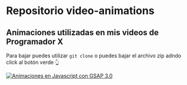 # Repositorio video-animations

## Animaciones utilizadas en mis videos de Programador X

Para bajar puedes utilizar `git clone` o puedes bajar el archivo zip adndo click al botón verde 👆

[![Animaciones en Javascript con GSAP 3.0](https://img.youtube.com/vi/q5NWTXmR8iU/0.jpg)](https://www.youtube.com/watch?v=q5NWTXmR8iU)

